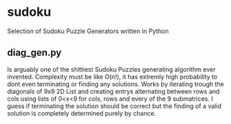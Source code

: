 # sudoku
Selection of Sudoku Puzzle Generators written in Python 

## diag_gen.py
Is arguably one of the shittiest Sudoku Puzzles generating algorithm ever invented. Complexity must be like O(n!), it has extremly high probability to dont even terminating or finding any solutions. 
Works by iterating trough the diagonals of 9x9 2D List and creating entrys alternating between rows and cols using lists of 0<x<9 for cols, rows and every of the 9 submatrices. I guess if terminating the solution should be correct but the finding of a valid solution is completely determined purely by chance. 
